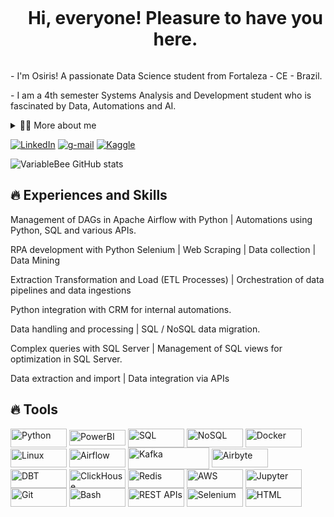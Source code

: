 <!--título-->
<div id="user-content-toc">
  <ul align="center">
    <summary><h1 style="display: inline-block">Hi, everyone! Pleasure to have you here.</h1></summary>
</div>

<!-- Presentation -->
<p>
  - I'm Osiris! A passionate Data Science student from Fortaleza - CE - Brazil.
</p>
</p>
  - I am a 4th semester Systems Analysis and Development student who is fascinated by Data, Automations and AI.

  </p>


<!-- Dropdown -->
<details>
  <summary>👨‍💻 More about me</summary>
</p>
  I studied Engineering at the Federal University of Ceará, and in the end of the second year of the course I embarked on an exchange experience in Canada :canada: for a few months to improve my English skills, and when I returned 
  I realized that my place was in technology, so I interrupted my degree, which was in progress, to follow this great desire to build impactful solutions through technology  </p>

 I aim to deepen my knowledge to boost my performance in the corporate context which I work, as well as to further qualify myself in the data field, especially in Data Science with Machine Learning and Data Engineering with Big Data, which are areas I dedicate my time and commitment in.
</details>

<!-- Links -->
[![LinkedIn](https://img.shields.io/badge/LinkedIn-0077B5?style=for-the-badge&logo=linkedin&logoColor=white)](https://www.linkedin.com/in/osiriscastro/)
[![g-mail](https://img.shields.io/badge/Gmail-D14836?style=for-the-badge&logo=gmail&logoColor=white)](mailto:osirisdatantech@gmail.com)
[![Kaggle](https://img.shields.io/badge/Kaggle-20BEFF?style=for-the-badge&logo=Kaggle&logoColor=white)](https://www.kaggle.com/osirisdatascience)



<!-- GithubStats -->
![VariableBee GitHub stats](https://github-readme-stats.vercel.app/api?username=osirisdatascience&show_icons=true&theme=gotham)



## 🔥 Experiences and Skills
<!-- Sklls: Programming Languages -->
  <div style="flex-basis: 48%;">
    <p>Management of DAGs in Apache Airflow with Python | Automations using Python, SQL and various APIs.</p>
    <p>RPA development with Python Selenium | Web Scraping | Data collection | Data Mining</p>
    <p>Extraction Transformation and Load (ETL Processes) | Orchestration of data pipelines and data ingestions</p>
    <p>Python integration with CRM for internal automations.</p>
    <p>Data handling and processing | SQL / NoSQL data migration.</p>
    <p>Complex queries with SQL Server | Management of SQL views for optimization in SQL Server.</p>
    <p>Data extraction and import | Data integration via APIs</p>
  </div>
  
## 🔥 Tools 
  <!-- Skills: Tools & Frameworks -->
  <div style="flex-basis: 48%;">
      <img align="center" alt="Python" height="30" width="90" src="https://img.shields.io/badge/Python-14354C?style=for-the-badge&logo=python&logoColor=white">
      <img align="center" alt="PowerBI" height="25" width="90" src="https://img.shields.io/badge/-PowerBI-black?style=flat-square&logo=microsoft&logoColor=red">
      <img align="center" alt="SQL" height="30" width="90" src="https://img.shields.io/badge/SQL-003B57?style=for-the-badge&logo=postgresql&logoColor=white">
      <img align="center" alt="NoSQL" height="30" width="90" src="https://img.shields.io/badge/NoSQL-4A4A55?style=for-the-badge&logo=mongodb&logoColor=white">
      <img align="center" alt="Docker" height="30" width="90" src="https://img.shields.io/badge/-Docker-black?style=flat-square&logo=docker">
      <img align="center" alt="Linux" height="30" width="90" src="https://img.shields.io/badge/-Linux-black?style=flat-square&logo=linux">
      <img align="center" alt="Airflow" height="30" width="90" src="https://img.shields.io/badge/Airflow-017CEE?style=for-the-badge&logo=Apache%20Airflow&logoColor=white">
      <img align="center" alt="Kafka" height="35" width="130" src="https://img.shields.io/badge/Apache%20Kafka-231F20?style=for-the-badge&logo=apache-kafka&logoColor=white">
      <img align="center" alt="Airbyte" height="30" width="90" src="https://img.shields.io/badge/Airbyte-008CE3?style=for-the-badge&logo=airbyte&logoColor=white">
      <img align="center" alt="DBT" height="30" width="90" src="https://img.shields.io/badge/DBT-FF694B?style=for-the-badge&logo=dbt&logoColor=white">
      <img align="center" alt="ClickHouse" height="30" width="90" src="https://img.shields.io/badge/ClickHouse-FFCC01?style=for-the-badge&logo=clickhouse&logoColor=black">
      <img align="center" alt="Redis" height="30" width="90" src="https://img.shields.io/badge/Redis-DC382D?style=for-the-badge&logo=redis&logoColor=white">
      <img align="center" alt="AWS" height="30" width="90" src="https://img.shields.io/badge/AWS-232F3E?style=for-the-badge&logo=amazon-aws&logoColor=white">
      <img align="center" alt="Jupyter" height="30" width="90" src="https://img.shields.io/badge/Jupyter-F37626?style=for-the-badge&logo=Jupyter&logoColor=white">
      <img align="center" alt="Git" height="30" width="90" src="https://img.shields.io/badge/Git-F05032?style=for-the-badge&logo=git&logoColor=white">
      <img align="center" alt="Bash" height="30" width="90" src="https://img.shields.io/badge/Bash-4EAA25?style=for-the-badge&logo=gnu-bash&logoColor=white">
      <img align="center" alt="REST APIs" height="30" width="90" src="https://img.shields.io/badge/REST%20APIs-008FC7?style=for-the-badge&logo=api&logoColor=white">
      <img align="center" alt="Selenium" height="30" width="90" src="https://img.shields.io/badge/Selenium-43B02A?style=for-the-badge&logo=selenium&logoColor=white">
      <img align="center" alt="HTML" height="30" width="90" src="https://img.shields.io/badge/-HTML5-black?style=flat-square&logo=HTML5">
    
  </div>

  
